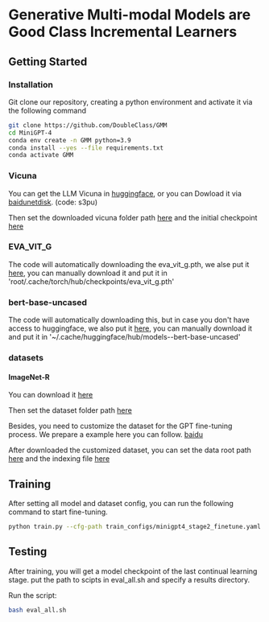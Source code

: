 # Generative Multi-modal Models are Good Class Incremental Learners

## Getting Started

### Installation

Git clone our repository, creating a python environment and activate it via the following command

```bash
git clone https://github.com/DoubleClass/GMM
cd MiniGPT-4
conda env create -n GMM python=3.9
conda install --yes --file requirements.txt
conda activate GMM
```

### Vicuna
You can get the LLM Vicuna in [huggingface](https://huggingface.co/meta-llama/Llama-2-7b-chat-hf/tree/main), or you can Dowload it via [baidunetdisk](https://pan.baidu.com/s/1jRUhVh4yv_ysItO6rQwcMw
). (code: s3pu)


Then set the downloaded vicuna folder path [here](minigpt4/configs/models/minigpt4_vicuna0.yaml) and the initial checkpoint [here](train_configs/minigpt4_stage2_finetune.yaml#L9)

### EVA_VIT_G
The code will automatically downloading the eva_vit_g.pth, we alse put it [here](https://pan.baidu.com/s/1kyc6gp7f2CXkocljhERKVg?pwd=2mux), you can manually download it and put it in 'root/.cache/torch/hub/checkpoints/eva_vit_g.pth'

### bert-base-uncased
The code will automatically downloading this, but in case you don't have access to huggingface, we also put it [here](https://pan.baidu.com/s/1XzAidcFinjsNxdz58M465w?pwd=b98f), you can manually download it and put it in '~/.cache/huggingface/hub/models--bert-base-uncased'
### datasets
#### ImageNet-R
You can download it [here](https://people.eecs.berkeley.edu/~hendrycks/imagenet-r.tar)

Then set the dataset folder path [here](clip_base/datasets.py#L281)

Besides, you need to customize the dataset for the GPT fine-tuning process. We prepare a example here you can follow. [baidu](https://pan.baidu.com/s/1xMkqOiSylWyKY74Oef4h4g?pwd=yyea)

After downloaded the customized dataset, you can set the data root path [here](minigpt4/configs/datasets/cc_sbu/align.yaml#L7) and the indexing file [here](minigpt4/datasets/builders/image_text_pair_builder.py#L121)


## Training

After setting all model and dataset config, you can run the following command to start fine-tuning.

```bash
python train.py --cfg-path train_configs/minigpt4_stage2_finetune.yaml
```

## Testing
After training, you will get a model checkpoint of the last continual learning stage. put the path to scipts in eval_all.sh and specify a results directory.

Run the script:

```bash 
bash eval_all.sh

```

